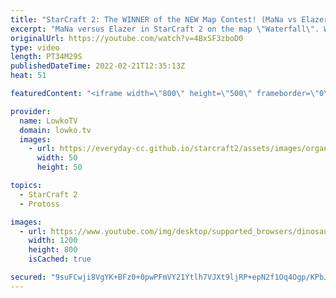 ```yaml
---
title: "StarCraft 2: The WINNER of the NEW Map Contest! (MaNa vs Elazer)"
excerpt: "MaNa versus Elazer in StarCraft 2 on the map \"Waterfall\". Waterfall is the winner of the TLMC 16 (Team Liquid Map Contest 16) and will more than likely be included in a future ladder and tournament map pool in StarCraft 2.  Support my work on Patreon: https://www.patreon.com/lowkotv Become a YouTube"
originalUrl: https://youtube.com/watch?v=4BxSF3zboD0
type: video
length: PT34M29S
publishedDateTime: 2022-02-21T12:35:13Z
heat: 51

featuredContent: "<iframe width=\"800\" height=\"500\" frameborder=\"0\" src=\"https://www.youtube.com/embed/4BxSF3zboD0\" allow=\"accelerometer; autoplay; encrypted-media; gyroscope; picture-in-picture\" allowfullscreen></iframe>"

provider:
  name: LowkoTV
  domain: lowko.tv
  images:
    - url: https://everyday-cc.github.io/starcraft2/assets/images/organizations/lowko.tv-50x50.jpg
      width: 50
      height: 50

topics:
  - StarCraft 2
  - Protoss

images:
  - url: https://www.youtube.com/img/desktop/supported_browsers/dinosaur.png
    width: 1200
    height: 800
    isCached: true

secured: "9suFCwji8VgYK+BFz0+0pwPFmVY21Ytlh7VJXt9ljRP+epN2f1Oq4Ogp/KPbJrn1P7VgCRwWOn9rK6kr20NYvQRnC9Hq9qfnuj36b1vPuh5jr2Lem9uOjFm1cQPfVnjTL89N5UXoM963r5gNAcfgSggzI/CI01W3kEJflOUxoGECPO1kEnqBNoFpEPXxEgqYvazQ45tPLgGf2t3ETHzC/EiJndd5JmU4KZJ3Pa/DxOT35SHNtsLZg7nttq7YGRYJlOldFGhv/RQWCC23t8FTNS5AOFVCWHtQ+H8uViD+dKuho2JzhPIJyEfCCKvZZPTNoGc6LrQm4XVqJHIlmXPqwnYwCHCF3F6yr438oCMfE5FnJX6Zuaq5SSCoA+AAanl2soVljazvlDE/i2TcdfDBfPj1UYdlqEUi5mtXM1Ahx5Y=;oVY6O22+BJUJqofN7o7LzA=="
---
```


